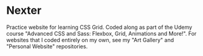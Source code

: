 # Nexter
Practice website for learning CSS Grid.
Coded along as part of the Udemy course "Advanced CSS and Sass: Flexbox, Grid, Animations and More!". 
For websites that I coded entirely on my own, see my "Art Gallery" and "Personal Website" repositories.

